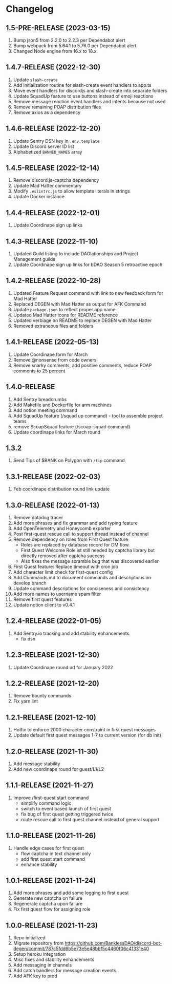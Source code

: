 # Changelog

## 1.5-PRE-RELEASE (2023-03-15)

1. Bump json5 from 2.2.0 to 2.2.3 per Dependabot alert
2. Bump webpack from 5.64.1 to 5.76.0 per Dependabot alert
3. Changed Node engine from 16.x to 18.x 

## 1.4.7-RELEASE (2022-12-30)

1. Update `slash-create`
2. Add initialization routine for slash-create event handlers to app.ts
3. Move event handlers for discordjs and slash-create into separate folders
4. Update SquadUp feature to use buttons instead of emoji reactions
5. Remove message reaction event handlers and intents because not used
6. Remove remaining POAP distribution files
7. Remove axios as a dependency

## 1.4.6-RELEASE (2022-12-20)

1. Update Sentry DSN key in `.env.template`
2. Update Discord server ID list
3. Alphabetized `BANNED_NAMES` array

## 1.4.5-RELEASE (2022-12-14)

1. Remove discord.js-captcha dependency
2. Update Mad Hatter commentary
3. Modify `.eslintrc.js` to allow template literals in strings
4. Update Docker instance

## 1.4.4-RELEASE (2022-12-01)

1. Update Coordinape sign up links

## 1.4.3-RELEASE (2022-11-10)

1. Updated Guild listing to include DAOlationships and Project Management guilds
2. Update Coordinape sign up links for bDAO Season 5 retroactive epoch

## 1.4.2-RELEASE (2022-10-28)

1. Updated Feature Request command with link to new feedback form for Mad Hatter
2. Replaced DEGEN with Mad Hatter as output for AFK Command
3. Update `package.json` to reflect proper app name
4. Updated Mad Hatter icons for README reference
5. Updated verbiage on README to replace DEGEN with Mad Hatter
6. Removed extraneous files and folders

## 1.4.1-RELEASE (2022-05-13)

1. Update Coordinape form for March
2. Remove @nonsense from code owners
3. Remove snarky comments, add positive comments, reduce POAP comments to 25 percent

## 1.4.0-RELEASE

1. Add Sentry breadcrumbs
2. Add Makefile and Dockerfile for arm machines
3. Add notion meeting command
4. Add SquadUp feature (/squad up command) - tool to assemble project teams
5. remove ScoapSquad feature (/scoap-squad command)
6. Update coordinape links for March round

## 1.3.2

1. Send Tips of $BANK on Polygon with `/tip` command.

## 1.3.1-RELEASE (2022-02-03)

1. Feb coordinape distribution round link update

## 1.3.0-RELEASE (2022-01-13)

1. Remove datadog tracer
2. Add more phrases and fix grammar and add typing feature
3. Add OpenTelemetry and Honeycomb exporter
4. Post first-quest rescue call to support thread instead of channel
5. Remove dependency on roles from First Quest feature
   - Roles are replaced by database record for DM flow.
   - First Quest Welcome Role ist still needed by captcha library but directly removed after captcha success
   - Also fixes the message scramble bug that was discovered earlier
6. First Quest feature: Replace timeout with cron job
7. Add character limit check for first-quest config
8. Add Commands.md to document commands and descriptions on develop branch
9. Update command descriptions for conciseness and consistency
10. Add more names to username spam filter
11. Remove first quest features
12. Update notion client to v0.4.1

## 1.2.4-RELEASE (2022-01-05)

1. Add Sentry.io tracking and add stability enhancements
   - fix dsn

## 1.2.3-RELEASE (2021-12-30)

1. Update Coordinape round url for January 2022

## 1.2.2-RELEASE (2021-12-20)

1. Remove bounty commands
2. Fix yarn lint

## 1.2.1-RELEASE (2021-12-10)

1. Hotfix to enforce 2000 character constraint in first quest messages
2. Update default first quest messages 1-7 to current version (for db init)

## 1.2.0-RELEASE (2021-11-30)

1. Add message stability
2. Add new coordinape round for guest/L1/L2

## 1.1.1-RELEASE (2021-11-27)

1. Improve /first-quest start command
   - simplify command logic
   - switch to event based launch of first quest
   - fix bug of first quest getting triggered twice
   - route rescue call to first quest channel instead of general support

## 1.1.0-RELEASE (2021-11-26)

1. Handle edge cases for first quest
   - flow captcha in text channel only
   - add first quest start command
   - enhance stability

## 1.0.1-RELEASE (2021-11-24)

1. Add more phrases and add some logging to first quest
2. Generate new captcha on failure
3. Regenerate captcha upon failure
4. Fix first quest flow for assigning role

## 1.0.0-RELEASE (2021-11-23)

1. Repo initialized
2. Migrate repository from https://github.com/BanklessDAO/discord-bot-degen/commit/787c5fdd6b5e73e5e48bbf5c4460f06c41331e40
3. Setup heroku integration
4. Misc fixes and stability enhancements
5. Add messaging in channels
6. Add catch handlers for message creation events
7. Add AFK key to prod
